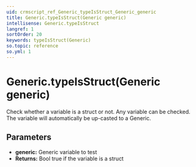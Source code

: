 ```yaml
---
uid: crmscript_ref_Generic_typeIsStruct_Generic_generic
title: Generic.typeIsStruct(Generic generic)
intellisense: Generic.typeIsStruct
langref: 1
sortOrder: 20
keywords: typeIsStruct(Generic)
so.topic: reference
so.yml: 1
---
```


# Generic.typeIsStruct(Generic generic)

Check whether a variable is a struct or not. Any variable can be checked. The variable will automatically be up-casted to a Generic.

## Parameters

* **generic:** Generic variable to test
* **Returns:** Bool true if the variable is a struct
